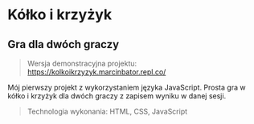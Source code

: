# Kółko i krzyżyk
## Gra dla dwóch graczy

> Wersja demonstracyjna projektu: https://kolkoikrzyzyk.marcinbator.repl.co/

Mój pierwszy projekt z wykorzystaniem języka JavaScript. Prosta gra w kółko i krzyżyk dla dwóch graczy z zapisem wyniku w danej sesji.
> Technologia wykonania: HTML, CSS, JavaScript
